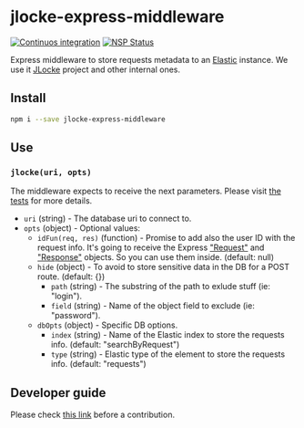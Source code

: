 # jlocke-express-middleware

[![Continuos integration](https://travis-ci.org/IBMResearch/jlocke-express-middleware.svg?branch=master)](https://travis-ci.org/IBMResearch/jlocke-express-middleware)
[![NSP Status](https://nodesecurity.io/orgs/ibmresearch/projects/4b853cee-b5b6-48e6-a5c8-4d1205fa095b/badge)](https://nodesecurity.io/orgs/ibmresearch/projects/4b853cee-b5b6-48e6-a5c8-4d1205fa095b)

Express middleware to store requests metadata to an [Elastic](https://www.elastic.co) instance. We use it [JLocke](https://api.travis-ci.org/IBMResearch/jlocke) project and other internal ones.

## Install

```sh
npm i --save jlocke-express-middleware
```

## Use

### `jlocke(uri, opts)`

The middleware expects to receive the next parameters. Please visit [the tests](./tests) for more details.

- `uri` (string) - The database uri to connect to.
- `opts` (object) - Optional values:
  - `idFun(req, res)` (function) - Promise to add also the user ID with the request info. It's going to receive the Express ["Request"](http://expressjs.com/es/4x/api.html#req) and ["Response"](http://expressjs.com/es/4x/api.html#res) objects. So you can use them inside. (default: null)
  - `hide` (object) - To avoid to store sensitive data in the DB for a POST route. (default: {})
    - `path` (string) - The substring of the path to exlude stuff (ie: "login").
    - `field` (string) - Name of the object field to exclude (ie: "password").
  - `dbOpts` (object) - Specific DB options.
    - `index` (string) - Name of the Elastic index to store the requests info. (default: "searchByRequest")
    - `type` (string) - Elastic type of the element to store the requests info. (default: "requests")

## Developer guide

Please check [this link](https://github.com/IBMResearch/contributing) before a contribution.
